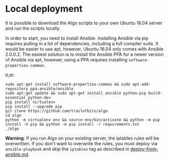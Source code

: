 # Local deployment

It is possible to download the Algo scripts to your own Ubuntu 16.04 server and run the scripts locally.

In order to start, you need to install Ansible. Installing Ansible via pip requires pulling in a lot of dependencies, including a full compiler suite. It would be easier to use apt, however, Ubuntu 16.04 only comes with Ansible 2.0.0.2. The easiest solution is to install the Ansible PPA for a newer version of Ansible via apt, however, using a PPA requires installing `software-properties-common`.

tl;dr:

```shell
sudo apt-get install software-properties-common && sudo apt-add-repository ppa:ansible/ansible
sudo apt-get update && sudo apt-get install ansible python-pip build-essential python-dev
pip install virtualenv
pip install --upgrade pip
git clone https://github.com/trailofbits/algo
cd algo
python -m virtualenv env && source env/bin/activate && python -m pip install -U pip && python -m pip install -r requirements.txt
./algo
```

**Warning**: If you run Algo on your existing server, the iptables rules will be overwritten. If you don't want to overwrite the rules, you must deploy via `ansible-playbook` and skip the `iptables` tag as described in [deploy-from-ansible.md](deploy-from-ansible.md).
